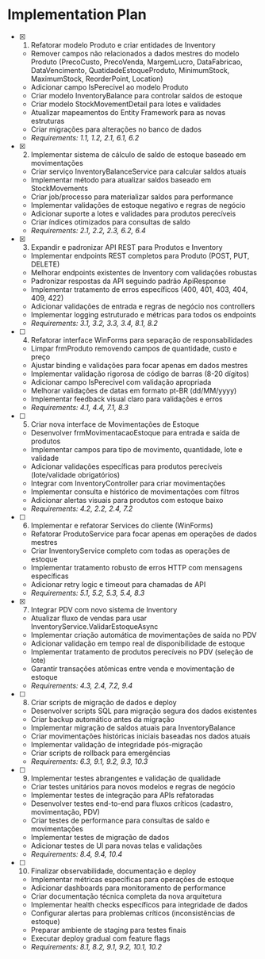 # Implementation Plan

- [x] 1. Refatorar modelo Produto e criar entidades de Inventory









  - Remover campos não relacionados a dados mestres do modelo Produto (PrecoCusto, PrecoVenda, MargemLucro, DataFabricao, DataVencimento, QuatidadeEstoqueProduto, MinimumStock, MaximumStock, ReorderPoint, Location)
  - Adicionar campo IsPerecivel ao modelo Produto
  - Criar modelo InventoryBalance para controlar saldos de estoque
  - Criar modelo StockMovementDetail para lotes e validades
  - Atualizar mapeamentos do Entity Framework para as novas estruturas
  - Criar migrações para alterações no banco de dados
  - _Requirements: 1.1, 1.2, 2.1, 6.1, 6.2_

- [x] 2. Implementar sistema de cálculo de saldo de estoque baseado em movimentações





  - Criar serviço InventoryBalanceService para calcular saldos atuais
  - Implementar método para atualizar saldos baseado em StockMovements
  - Criar job/processo para materializar saldos para performance
  - Implementar validações de estoque negativo e regras de negócio
  - Adicionar suporte a lotes e validades para produtos perecíveis
  - Criar índices otimizados para consultas de saldo
  - _Requirements: 2.1, 2.2, 2.3, 6.2, 6.4_

- [x] 3. Expandir e padronizar API REST para Produtos e Inventory








  - Implementar endpoints REST completos para Produto (POST, PUT, DELETE)
  - Melhorar endpoints existentes de Inventory com validações robustas
  - Padronizar respostas da API seguindo padrão ApiResponse<T>
  - Implementar tratamento de erros específicos (400, 401, 403, 404, 409, 422)
  - Adicionar validações de entrada e regras de negócio nos controllers
  - Implementar logging estruturado e métricas para todos os endpoints
  - _Requirements: 3.1, 3.2, 3.3, 3.4, 8.1, 8.2_

- [ ] 4. Refatorar interface WinForms para separação de responsabilidades




  - Limpar frmProduto removendo campos de quantidade, custo e preço
  - Ajustar binding e validações para focar apenas em dados mestres
  - Implementar validação rigorosa de código de barras (8-20 dígitos)
  - Adicionar campo IsPerecivel com validação apropriada
  - Melhorar validações de datas em formato pt-BR (dd/MM/yyyy)
  - Implementar feedback visual claro para validações e erros
  - _Requirements: 4.1, 4.4, 7.1, 8.3_

- [ ] 5. Criar nova interface de Movimentações de Estoque
  - Desenvolver frmMovimentacaoEstoque para entrada e saída de produtos
  - Implementar campos para tipo de movimento, quantidade, lote e validade
  - Adicionar validações específicas para produtos perecíveis (lote/validade obrigatórios)
  - Integrar com InventoryController para criar movimentações
  - Implementar consulta e histórico de movimentações com filtros
  - Adicionar alertas visuais para produtos com estoque baixo
  - _Requirements: 4.2, 2.2, 2.4, 7.2_

- [ ] 6. Implementar e refatorar Services do cliente (WinForms)
  - Refatorar ProdutoService para focar apenas em operações de dados mestres
  - Criar InventoryService completo com todas as operações de estoque
  - Implementar tratamento robusto de erros HTTP com mensagens específicas
  - Adicionar retry logic e timeout para chamadas de API
  - _Requirements: 5.1, 5.2, 5.3, 5.4, 8.3_

- [x] 7. Integrar PDV com novo sistema de Inventory
  - Atualizar fluxo de vendas para usar InventoryService.ValidarEstoqueAsync
  - Implementar criação automática de movimentações de saída no PDV
  - Adicionar validação em tempo real de disponibilidade de estoque
  - Implementar tratamento de produtos perecíveis no PDV (seleção de lote)
  - Garantir transações atômicas entre venda e movimentação de estoque
  - _Requirements: 4.3, 2.4, 7.2, 9.4_

- [ ] 8. Criar scripts de migração de dados e deploy
  - Desenvolver scripts SQL para migração segura dos dados existentes
  - Criar backup automático antes da migração
  - Implementar migração de saldos atuais para InventoryBalance
  - Criar movimentações históricas iniciais baseadas nos dados atuais
  - Implementar validação de integridade pós-migração
  - Criar scripts de rollback para emergências
  - _Requirements: 6.3, 9.1, 9.2, 9.3, 10.3_

- [ ] 9. Implementar testes abrangentes e validação de qualidade
  - Criar testes unitários para novos modelos e regras de negócio
  - Implementar testes de integração para APIs refatoradas
  - Desenvolver testes end-to-end para fluxos críticos (cadastro, movimentação, PDV)
  - Criar testes de performance para consultas de saldo e movimentações
  - Implementar testes de migração de dados
  - Adicionar testes de UI para novas telas e validações
  - _Requirements: 8.4, 9.4, 10.4_

- [ ] 10. Finalizar observabilidade, documentação e deploy
  - Implementar métricas específicas para operações de estoque
  - Adicionar dashboards para monitoramento de performance
  - Criar documentação técnica completa da nova arquitetura
  - Implementar health checks específicos para integridade de dados
  - Configurar alertas para problemas críticos (inconsistências de estoque)
  - Preparar ambiente de staging para testes finais
  - Executar deploy gradual com feature flags
  - _Requirements: 8.1, 8.2, 9.1, 9.2, 10.1, 10.2_